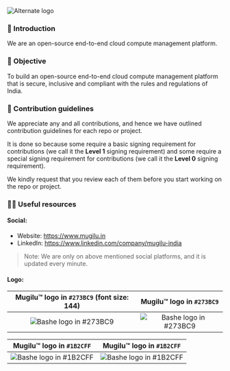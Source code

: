 <picture>
  <source media="(prefers-color-scheme: dark)" srcset="https://github.com/mugilu-india/.github/assets/68323012/a370186b-55fe-4700-9c3f-0a5b4ca1890a">
  <source media="(prefers-color-scheme: light)" srcset="https://github.com/mugilu-india/.github/assets/68323012/a370186b-55fe-4700-9c3f-0a5b4ca1890a">
  <img alt="Alternate logo" src="https://github.com/mugilu-india/.github/assets/68323012/a370186b-55fe-4700-9c3f-0a5b4ca1890a">
</picture>

### 👋 Introduction

We are an open-source end-to-end cloud compute management platform.

### 🎯 Objective

To build an open-source end-to-end cloud compute management platform that is secure, inclusive and compliant with the rules and regulations of India.

### 🌈 Contribution guidelines

We appreciate any and all contributions, and hence we have outlined contribution guidelines for each repo or project.

It is done so because some require a basic signing requirement for contributions (we call it the **Level 1** signing requirement) and some require a special signing requirement for contributions (we call it the **Level 0** signing requirement).

We kindly request that you review each of them before you start working on the repo or project.


### 👩‍💻 Useful resources

#### Social:
  - Website: https://www.mugilu.in
  - LinkedIn: https://www.linkedin.com/company/mugilu-india

> Note: We are only on above mentioned social platforms, and it is updated every minute.

#### Logo:

Mugilu™ logo in `#273BC9`  (font size: 144) |    Mugilu™ logo in `#273BC9`
:-------------------------: |  :-------------------------:
![ Bashe logo in `#273BC9`](https://github.com/mugilu-india/.github/assets/68323012/7dc9273c-86da-4eff-b22f-f5c4b3ae48ad) | ![ Bashe logo in `#273BC9`](https://github.com/mugilu-india/.github/assets/68323012/500c928c-d1cd-4b68-a7ad-d4a0d71a6ca7)

Mugilu™ logo in `#1B2CFF` |    Mugilu™ logo in `#1B2CFF`
:-------------------------: |  :-------------------------:
![ Bashe logo in `#1B2CFF`](https://github.com/mugilu-india/.github/assets/68323012/98437da8-6f54-40a6-baaf-ccaa0a334179) | ![ Bashe logo in `#1B2CFF`](https://github.com/mugilu-india/.github/assets/68323012/98437da8-6f54-40a6-baaf-ccaa0a334179)



